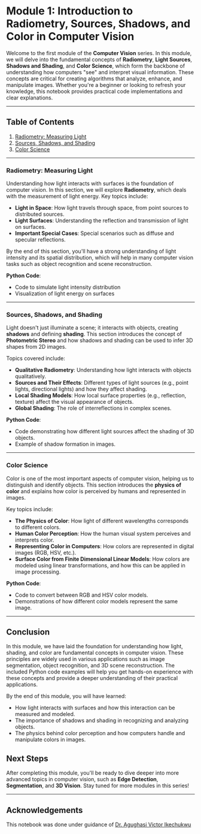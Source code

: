 # Module 1: Introduction to Radiometry, Sources, Shadows, and Color in Computer Vision

Welcome to the first module of the **Computer Vision** series. In this module, we will delve into the fundamental concepts of **Radiometry**, **Light Sources**, **Shadows and Shading**, and **Color Science**, which form the backbone of understanding how computers "see" and interpret visual information. These concepts are critical for creating algorithms that analyze, enhance, and manipulate images. Whether you're a beginner or looking to refresh your knowledge, this notebook provides practical code implementations and clear explanations.

---

## Table of Contents
1. [Radiometry: Measuring Light](#radiometry-measuring-light)
2. [Sources, Shadows, and Shading](#sources-shadows-and-shading)
3. [Color Science](#color-science)

---

### Radiometry: Measuring Light

Understanding how light interacts with surfaces is the foundation of computer vision. In this section, we will explore **Radiometry**, which deals with the measurement of light energy. Key topics include:

- **Light in Space**: How light travels through space, from point sources to distributed sources.
- **Light Surfaces**: Understanding the reflection and transmission of light on surfaces.
- **Important Special Cases**: Special scenarios such as diffuse and specular reflections.

By the end of this section, you'll have a strong understanding of light intensity and its spatial distribution, which will help in many computer vision tasks such as object recognition and scene reconstruction.

**Python Code**: 
- Code to simulate light intensity distribution
- Visualization of light energy on surfaces

---

### Sources, Shadows, and Shading

Light doesn't just illuminate a scene; it interacts with objects, creating **shadows** and defining **shading**. This section introduces the concept of **Photometric Stereo** and how shadows and shading can be used to infer 3D shapes from 2D images.

Topics covered include:
- **Qualitative Radiometry**: Understanding how light interacts with objects qualitatively.
- **Sources and Their Effects**: Different types of light sources (e.g., point lights, directional lights) and how they affect shading.
- **Local Shading Models**: How local surface properties (e.g., reflection, texture) affect the visual appearance of objects.
- **Global Shading**: The role of interreflections in complex scenes.

**Python Code**:
- Code demonstrating how different light sources affect the shading of 3D objects.
- Example of shadow formation in images.

---

### Color Science

Color is one of the most important aspects of computer vision, helping us to distinguish and identify objects. This section introduces the **physics of color** and explains how color is perceived by humans and represented in images.

Key topics include:
- **The Physics of Color**: How light of different wavelengths corresponds to different colors.
- **Human Color Perception**: How the human visual system perceives and interprets color.
- **Representing Color in Computers**: How colors are represented in digital images (RGB, HSV, etc.).
- **Surface Color from Finite Dimensional Linear Models**: How colors are modeled using linear transformations, and how this can be applied in image processing.

**Python Code**:
- Code to convert between RGB and HSV color models.
- Demonstrations of how different color models represent the same image.

---

## Conclusion

In this module, we have laid the foundation for understanding how light, shading, and color are fundamental concepts in computer vision. These principles are widely used in various applications such as image segmentation, object recognition, and 3D scene reconstruction. The included Python code examples will help you get hands-on experience with these concepts and provide a deeper understanding of their practical applications.

By the end of this module, you will have learned:
- How light interacts with surfaces and how this interaction can be measured and modeled.
- The importance of shadows and shading in recognizing and analyzing objects.
- The physics behind color perception and how computers handle and manipulate colors in images.


## Next Steps

After completing this module, you'll be ready to dive deeper into more advanced topics in computer vision, such as **Edge Detection**, **Segmentation**, and **3D Vision**. Stay tuned for more modules in this series!

---

<h2>Acknowledgements</h2>
<p>This notebook was done under guidance of  <a href="https://github.com/Victor-Ikechukwu">Dr. Agughasi Victor Ikechukwu</a></p>
